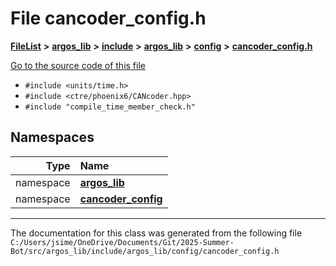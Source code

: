 

# File cancoder\_config.h



[**FileList**](files.md) **>** [**argos\_lib**](dir_f9cbf5730473812e84551a5945ef39f8.md) **>** [**include**](dir_0330651415bf66743a1cd99e3d0db0bc.md) **>** [**argos\_lib**](dir_934baf9e7d2bb4710ca41f9f25ef3ea4.md) **>** [**config**](dir_297090c629331b6211a5a9bae4ee7118.md) **>** [**cancoder\_config.h**](cancoder__config_8h.md)

[Go to the source code of this file](cancoder__config_8h_source.md)



* `#include <units/time.h>`
* `#include <ctre/phoenix6/CANcoder.hpp>`
* `#include "compile_time_member_check.h"`













## Namespaces

| Type | Name |
| ---: | :--- |
| namespace | [**argos\_lib**](namespaceargos__lib.md) <br> |
| namespace | [**cancoder\_config**](namespaceargos__lib_1_1cancoder__config.md) <br> |





















































------------------------------
The documentation for this class was generated from the following file `C:/Users/jsime/OneDrive/Documents/Git/2025-Summer-Bot/src/argos_lib/include/argos_lib/config/cancoder_config.h`

